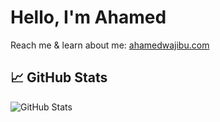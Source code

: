 # Hello, I'm Ahamed 

Reach me & learn about me: [ahamedwajibu.com](https://ahamedwajibu.com)

## 📈 GitHub Stats
![GitHub Stats](https://github-readme-stats.vercel.app/api?username=ahamedw2006&show_icons=true&theme=tokyonight)
